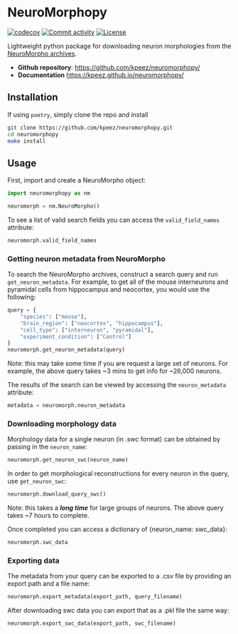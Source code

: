 # NeuroMorphopy

[![codecov](https://codecov.io/gh/kpeez/neuromorphopy/branch/main/graph/badge.svg)](https://codecov.io/gh/kpeez/neuromorphopy)
[![Commit activity](https://img.shields.io/github/commit-activity/m/kpeez/neuromorphopy)](https://img.shields.io/github/commit-activity/m/kpeez/neuromorphopy)
[![License](https://img.shields.io/github/license/kpeez/neuromorphopy)](https://img.shields.io/github/license/kpeez/neuromorphopy)

Lightweight python package for downloading neuron morphologies from the [NeuroMorpho archives](https://neuromorpho.org/).

- **Github repository**: <https://github.com/kpeez/neuromorphopy/>
- **Documentation** <https://kpeez.github.io/neuromorphopy/>

## Installation

If using `poetry`, simply clone the repo and install

```bash
git clone https://github.com/kpeez/neuromorphopy.git
cd neuromorphopy
make install
```

## Usage

First, import and create a NeuroMorpho object:

```python
import neuromorphopy as nm

neuromorph = nm.NeuroMorpho()
```

To see a list of valid search fields you can access the `valid_field_names` attribute:

```python
neuromorph.valid_field_names
```

### Getting neuron metadata from NeuroMorpho

To search the NeuroMorpho archives, construct a search query and run `get_neuron_metadata`.
For example, to get all of the mouse interneurons and pyramidal cells from hippocampus and neocortex, you would use the following:

```python
query = {
    "species": ["mouse"],
    "brain_region": ["neocortex", "hippocampus"],
    "cell_type": ["interneuron", "pyramidal"],
    "experiment_condition": ["Control"]
}
neuromorph.get_neuron_metadata(query)
```

Note: this may take some time if you are request a large set of neurons.
For example, the above query takes ~3 mins to get info for ~26,000 neurons.

The results of the search can be viewed by accessing the `neuron_metadata` attribute:

```python
metadata = neuromorph.neuron_metadata
```

### Downloading morphology data

Morphology data for a single neuron (in .swc format) can be obtained by passing in the `neuron_name`:

```python
neuromorph.get_neuron_swc(neuron_name)
```

In order to get morphological reconstructions for every neuron in the query, use `get_neuron_swc`:

```python
neuromorph.download_query_swc()
```

Note: this takes a ***long time*** for large groups of neurons. The above query takes ~7 hours to complete.

Once completed you can access a dictionary of {neuron_name: swc_data}:

```python
neuromorph.swc_data
```

### Exporting data

The metadata from your query can be exported to a .csv file by providing an export path and a file name:

```python
neuromorph.export_metadata(export_path, query_filename)
```

After downloading swc data you can export that as a .pkl file the same way:

```python
neuromorph.export_swc_data(export_path, swc_filename)
```
